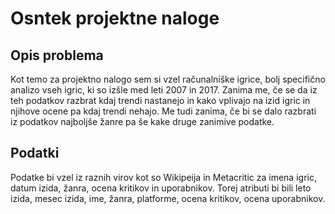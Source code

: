 # Osntek projektne naloge
## Opis problema
Kot temo za projektno nalogo sem si vzel računalniške igrice, bolj specifično analizo vseh igric, ki so izšle med leti 2007 in 2017.
Zanima me, če se da iz teh podatkov razbrat kdaj trendi nastanejo in kako vplivajo na izid igric in njihove ocene pa kdaj trendi nehajo.
Me tudi zanima, če bi se dalo razbrati iz podatkov najboljše žanre pa še kake druge zanimive podatke.
## Podatki
Podatke bi vzel iz raznih virov kot so Wikipeija in Metacritic za imena igric, datum izida, žanra, ocena kritikov in uporabnikov.
Torej atributi bi bili leto izida, mesec izida, ime, žanra, platforme, ocena kritikov, ocena uporabnikov.
